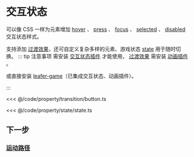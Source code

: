 <script setup>
import Case from '/component/Case.vue'
</script>

# 交互状态

可以像 CSS 一样为元素增加 [hover](/reference/UI/state/hover.md) 、 [press](/reference/UI/state/press.md) 、 [focus](/reference/UI/state/focus.md) 、 [selected](/reference/UI/state/selected.md) 、 [disabled](/reference/UI/state/disabled.md) 交互状态样式。

支持添加 [过渡效果](/reference/UI/transition.md)，还可自定义复杂多样的元素、游戏状态 [state](/reference/UI/state/state.md) 用于随时切换。
::: tip 注意事项
需安装 [交互状态插件](/plugin/in/state/index.md) 才能使用， [过渡效果](/reference/UI/transition.md) 需安装 [动画插件](/plugin/in/animate/index.md) 。

或直接安装 [leafer-game](/guide/install/game/start.md)（已集成交互状态、动画插件）。

:::

<case name="Transition" editor=false></case>

<<< @/code/property/transition/button.ts

<case name="State" index=0 editor=false></case>

<<< @/code/property/state/state.ts

## 下一步

### [运动路径](/guide/plugin/motion-path.md)
